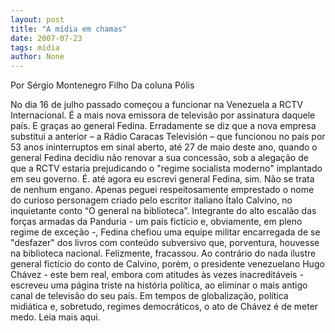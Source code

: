 ```yaml
---
layout: post
title: "A mídia em chamas"
date: 2007-07-23
tags: mídia
author: None
---
```

Por S&eacute;rgio Montenegro Filho 
Da coluna P&oacute;lis

No dia 16 de julho passado come&ccedil;ou a funcionar na Venezuela a RCTV Internacional. &Eacute; a mais nova emissora de televis&atilde;o por assinatura daquele pa&iacute;s. E gra&ccedil;as ao general Fedina. 
Erradamente se diz que a nova empresa substitui a anterior &ndash; a R&aacute;dio Caracas Televisi&oacute;n &ndash; que funcionou no pa&iacute;s por 53 anos ininterruptos em sinal aberto, at&eacute; 27 de maio deste ano, quando o general Fedina decidiu n&atilde;o renovar a sua concess&atilde;o, sob a alega&ccedil;&atilde;o de que a RCTV estaria prejudicando o &quot;regime socialista moderno&quot; implantado em seu governo. 
&Eacute;. at&eacute; agora eu escrevi general Fedina, sim. N&atilde;o se trata de nenhum engano. Apenas peguei respeitosamente emprestado o nome do curioso personagem criado pelo escritor italiano &Iacute;talo Calvino, no inquietante conto &ldquo;O general na biblioteca&rdquo;. 
Integrante do alto escal&atilde;o das for&ccedil;as armadas da Panduria - um pa&iacute;s fict&iacute;cio e, obviamente, em pleno regime de exce&ccedil;&atilde;o -&shy;, Fedina chefiou uma equipe militar encarregada de se &quot;desfazer&quot; dos livros com conte&uacute;do subversivo que, porventura, houvesse na biblioteca nacional. Felizmente, fracassou. 
Ao contr&aacute;rio do nada ilustre general fict&iacute;cio do conto de Calvino, por&eacute;m, o presidente venezuelano Hugo Ch&aacute;vez - este bem real, embora com atitudes &agrave;s vezes inacredit&aacute;veis &shy;- escreveu uma p&aacute;gina triste na hist&oacute;ria pol&iacute;tica, ao eliminar o mais antigo canal de televis&atilde;o do seu pa&iacute;s. 
Em tempos de globaliza&ccedil;&atilde;o, pol&iacute;tica midi&aacute;tica e, sobretudo, regimes democr&aacute;ticos, o ato de Ch&aacute;vez &eacute; de meter medo. 
Leia mais aqui. 
